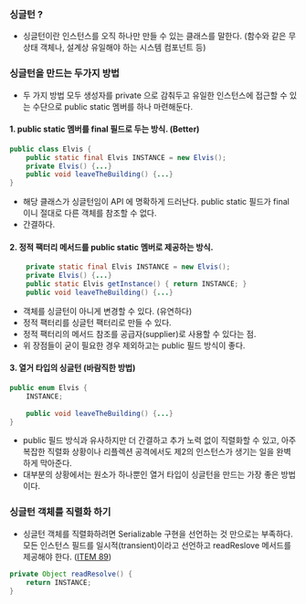 ### 싱글턴 ? 
* 싱글턴이란 인스턴스를 오직 하나만 만들 수 있는 클래스를 말한다. (함수와 같은 무상태 객체나, 설계상 유일해야 하는 시스템 컴포넌트 등)

### 싱글턴을 만드는 두가지 방법

* 두 가지 방법 모두 생성자를 private 으로 감춰두고 유일한 인스턴스에 접근할 수 있는 수단으로 public static 멤버를 하나 마련해둔다.

#### 1. public static 멤버를 final 필드로 두는 방식. (Better)
``` java
public class Elvis {
	public static final Elvis INSTANCE = new Elvis();
	private Elvis() {...}
	public void leaveTheBuilding() {...}
}
```

* 해당 클래스가 싱글턴임이 API 에 명확하게 드러난다. public static 필드가 final 이니 절대로 다른 객체를 참조할 수 없다.
* 간결하다.
#### 2. 정적 팩터리 메서드를 public static 멤버로 제공하는 방식.
```java
	private static final Elvis INSTANCE = new Elvis();
	private Elvis() {...}
	public static Elvis getInstance() { return INSTANCE; }
	public void leaveTheBuilding() {...}
```

* 객체를 싱글턴이 아니게 변경할 수 있다. (유연하다)
* 정적 팩터리를 싱글턴 팩터리로 만들 수 있다.
* 정적 팩터리의 메서드 참조를 공급자(supplier)로 사용할 수 있다는 점.
* 위 장점들이 굳이 필요한 경우 제외하고는 public 필드 방식이 좋다.

#### 3. 열거 타입의 싱글턴 (바람직한 방법)
```java
public enum Elvis {
	INSTANCE;
	
	public void leaveTheBuilding() {...}
}
```

* public 필드 방식과 유사하지만 더 간결하고 추가 노력 없이 직렬화할 수 있고, 아주 복잡한 직렬화 상황이나 리플렉션 공격에서도 제2의 인스턴스가 생기는 일을 완벽하게 막아준다.
* 대부분의 상황에서는 원소가 하나뿐인 열거 타입이 싱글턴을 만드는 가장 좋은 방법이다.
### 싱글턴 객체를 직렬화 하기

* 싱글턴 객체를 직렬화하려면 Serializable 구현을 선언하는 것 만으로는 부족하다. 모든 인스턴스 필드를 일시적(transient)이라고 선언하고 readReslove 메서드를 제공해야 한다. ([ITEM 89]())
```java
private Object readResolve() {
	return INSTANCE;
}
```
